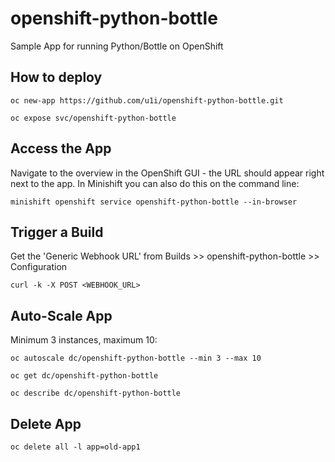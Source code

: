 # openshift-python-bottle

Sample App for running Python/Bottle on OpenShift

## How to deploy

`oc new-app https://github.com/u1i/openshift-python-bottle.git`

`oc expose svc/openshift-python-bottle`

## Access the App

Navigate to the overview in the OpenShift GUI - the URL should appear right next to the app. In Minishift you can also do this on the command line:

`minishift openshift service openshift-python-bottle --in-browser`

## Trigger a Build

Get the 'Generic Webhook URL' from Builds >> openshift-python-bottle >> Configuration

`curl -k -X POST <WEBHOOK_URL>`

## Auto-Scale App

Minimum 3 instances, maximum 10:

`oc autoscale dc/openshift-python-bottle --min 3 --max 10`

`oc get dc/openshift-python-bottle`

`oc describe dc/openshift-python-bottle`


## Delete App

`oc delete all -l app=old-app1`